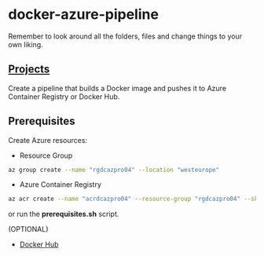 # docker-azure-pipeline

Remember to look around all the folders, files and change things to your own liking.

## [Projects](https://github.com/RustyTake-Off/projects)

Create a pipeline that builds a Docker image and pushes it to Azure Container Registry or Docker Hub.

## Prerequisites

Create Azure resources:

* Resource Group

```bash
az group create --name "rgdcazpro04" --location "westeurope"
```

* Azure Container Registry

```bash
az acr create --name "acrdcazpro04" --resource-group "rgdcazpro04" --sku Basic --admin-enabled true
```

or run the **prerequisites.sh** script.

(OPTIONAL)

* [Docker Hub](https://hub.docker.com/)
